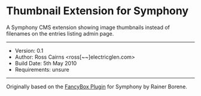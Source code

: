 Thumbnail Extension for Symphony
================================

A Symphony CMS extension showing image thumbnails instead of filenames on the entries listing admin page.  

-------------------

- Version: 0.1
- Author: Ross Cairns <ross[~~]electricglen.com>
- Build Date: 5th May 2010
- Requirements: unsure

-------------------

Originally based on the [FancyBox Plugin][gitfancy] for Symphony by Rainer Borene.

[gitfancy]: http://github.com/rainerborene/fancy_box